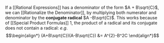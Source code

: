 If a [[Rational Expressions]] has a denominator of the form $A + B\sqrt{C}$, we can [[Rationalize the Denominator]], by multiplying both numerator and denominator by the **conjugate radical** $A -B\sqrt{C}$. This works because of [[Special Product Formulas]] 1, the product of a radical and its conjugate does not contain a radical:
$e.g.$
$$\begin{align*}
(A+B\sqrt{C})(A-B\sqrt{C}) &= A^{2}-B^2C
\end{align*}$$
